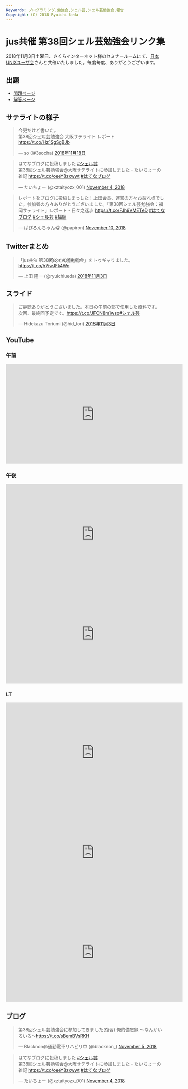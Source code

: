 ```yaml
---
Keywords: プログラミング,勉強会,シェル芸,シェル芸勉強会,報告
Copyright: (C) 2018 Ryuichi Ueda
---
```


# jus共催 第38回シェル芸勉強会リンク集

2018年11月3日土曜日、さくらインターネット様のセミナールームにて、[日本UNIXユーザ会](https://www.jus.or.jp/)さんと共催いたしました。毎度毎度、ありがとうございます。

## 出題

* [問題ページ](/?post=shellgei_38_q)
* [解答ページ](/?post=shellgei_38)

## サテライトの様子

<blockquote class="twitter-tweet" data-lang="ja"><p lang="ja" dir="ltr">今更だけど書いた。<br>第38回シ҈ェ҈ル҈芸҈勉҈強҈҈会 大阪サテライト レポート<a href="https://t.co/Hz1SgSgBJb">https://t.co/Hz1SgSgBJb</a></p>&mdash; so (@3socha) <a href="https://twitter.com/3socha/status/1064025020173713411?ref_src=twsrc%5Etfw">2018年11月18日</a></blockquote>
<script async src="https://platform.twitter.com/widgets.js" charset="utf-8"></script>


<blockquote class="twitter-tweet" data-partner="tweetdeck"><p lang="ja" dir="ltr">はてなブログに投稿しました <a href="https://twitter.com/hashtag/%E3%82%B7%E3%82%A7%E3%83%AB%E8%8A%B8?src=hash&amp;ref_src=twsrc%5Etfw">#シェル芸</a><br>第38回シェル芸勉強会@大阪サテライトに参加しました - たいちょーの雑記 <a href="https://t.co/oeeY8zxwwt">https://t.co/oeeY8zxwwt</a> <a href="https://twitter.com/hashtag/%E3%81%AF%E3%81%A6%E3%81%AA%E3%83%96%E3%83%AD%E3%82%B0?src=hash&amp;ref_src=twsrc%5Etfw">#はてなブログ</a></p>&mdash; たいちょー (@xztaityozx_001) <a href="https://twitter.com/xztaityozx_001/status/1059000225568673792?ref_src=twsrc%5Etfw">November 4, 2018</a></blockquote>



<blockquote class="twitter-tweet" data-partner="tweetdeck"><p lang="ja" dir="ltr">レポートをブログに投稿しまっした！上田会長、運営の方々お疲れ様でした。参加者の方々ありがとうございました。「第38回シェル芸勉強会：福岡サテライト」レポート - 日々之迷歩 <a href="https://t.co/FJh9VMETeD">https://t.co/FJh9VMETeD</a> <a href="https://twitter.com/hashtag/%E3%81%AF%E3%81%A6%E3%81%AA%E3%83%96%E3%83%AD%E3%82%B0?src=hash&amp;ref_src=twsrc%5Etfw">#はてなブログ</a> <a href="https://twitter.com/hashtag/%E3%82%B7%E3%82%A7%E3%83%AB%E8%8A%B8?src=hash&amp;ref_src=twsrc%5Etfw">#シェル芸</a> <a href="https://twitter.com/hashtag/%E7%A6%8F%E5%B2%A1?src=hash&amp;ref_src=twsrc%5Etfw">#福岡</a></p>&mdash; ぱぴろんちゃん🎧 (@papiron) <a href="https://twitter.com/papiron/status/1061261849977475072?ref_src=twsrc%5Etfw">November 10, 2018</a></blockquote>
<script async src="https://platform.twitter.com/widgets.js" charset="utf-8"></script>


## Twitterまとめ

<blockquote class="twitter-tweet" data-lang="ja"><p lang="ja" dir="ltr">「jus共催 第38回҈҈҉҈҈҉シ҈҉ェ҈҉ル҈҉芸҈҉勉҈҉強҈҉会」をトゥギャりました。 <a href="https://t.co/h7iwJFk4Wq">https://t.co/h7iwJFk4Wq</a></p>&mdash; 上田 隆一 (@ryuichiueda) <a href="https://twitter.com/ryuichiueda/status/1058870379500920832?ref_src=twsrc%5Etfw">2018年11月3日</a></blockquote>
<script async src="https://platform.twitter.com/widgets.js" charset="utf-8"></script>


## スライド

<blockquote class="twitter-tweet" data-lang="ja"><p lang="ja" dir="ltr">ご静聴ありがとうございました。本日の午前の部で使用した資料です。<br>次回、最終回予定です。<a href="https://t.co/JFCN8m1wso">https://t.co/JFCN8m1wso</a><a href="https://twitter.com/hashtag/%E3%82%B7%E3%82%A7%E3%83%AB%E8%8A%B8?src=hash&amp;ref_src=twsrc%5Etfw">#シェル芸</a></p>&mdash; Hidekazu Toriumi (@hid_tori) <a href="https://twitter.com/hid_tori/status/1058567583052455936?ref_src=twsrc%5Etfw">2018年11月3日</a></blockquote>
<script async src="https://platform.twitter.com/widgets.js" charset="utf-8"></script>


## YouTube

### 午前

<iframe width="560" height="315" src="https://www.youtube.com/embed/QFOgrNUq52c" frameborder="0" allow="accelerometer; autoplay; encrypted-media; gyroscope; picture-in-picture" allowfullscreen></iframe>

### 午後

<iframe width="560" height="315" src="https://www.youtube.com/embed/D4sNUrp-1BQ" frameborder="0" allow="accelerometer; autoplay; encrypted-media; gyroscope; picture-in-picture" allowfullscreen></iframe>

<iframe width="560" height="315" src="https://www.youtube.com/embed/KGd5OxPb5i0" frameborder="0" allow="accelerometer; autoplay; encrypted-media; gyroscope; picture-in-picture" allowfullscreen></iframe>


### LT

<iframe width="560" height="315" src="https://www.youtube.com/embed/DlokiFQRpk8" frameborder="0" allow="accelerometer; autoplay; encrypted-media; gyroscope; picture-in-picture" allowfullscreen></iframe>

<iframe width="560" height="315" src="https://www.youtube.com/embed/VfU2JJhRUx8" frameborder="0" allow="accelerometer; autoplay; encrypted-media; gyroscope; picture-in-picture" allowfullscreen></iframe>

<iframe width="560" height="315" src="https://www.youtube.com/embed/5NhK8Nmpwvw" frameborder="0" allow="accelerometer; autoplay; encrypted-media; gyroscope; picture-in-picture" allowfullscreen></iframe>

## ブログ

<blockquote class="twitter-tweet" data-partner="tweetdeck"><p lang="ja" dir="ltr">第38回シェル芸勉強会に参加してきました(復習) 俺的備忘録 〜なんかいろいろ〜<a href="https://t.co/sBemBVsRKH">https://t.co/sBemBVsRKH</a></p>&mdash; Blacknon@通勤電車リハビリ中 (@blacknon_) <a href="https://twitter.com/blacknon_/status/1059233889074372608?ref_src=twsrc%5Etfw">November 5, 2018</a></blockquote>
<script async src="https://platform.twitter.com/widgets.js" charset="utf-8"></script>

<blockquote class="twitter-tweet" data-partner="tweetdeck"><p lang="ja" dir="ltr">はてなブログに投稿しました <a href="https://twitter.com/hashtag/%E3%82%B7%E3%82%A7%E3%83%AB%E8%8A%B8?src=hash&amp;ref_src=twsrc%5Etfw">#シェル芸</a><br>第38回シェル芸勉強会@大阪サテライトに参加しました - たいちょーの雑記 <a href="https://t.co/oeeY8zxwwt">https://t.co/oeeY8zxwwt</a> <a href="https://twitter.com/hashtag/%E3%81%AF%E3%81%A6%E3%81%AA%E3%83%96%E3%83%AD%E3%82%B0?src=hash&amp;ref_src=twsrc%5Etfw">#はてなブログ</a></p>&mdash; たいちょー (@xztaityozx_001) <a href="https://twitter.com/xztaityozx_001/status/1059000225568673792?ref_src=twsrc%5Etfw">November 4, 2018</a></blockquote>
<script async src="https://platform.twitter.com/widgets.js" charset="utf-8"></script>

